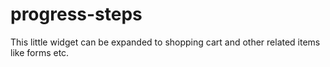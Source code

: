 # progress-steps

This little widget can be expanded to shopping cart and other related items like forms etc.

